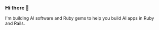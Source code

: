 ### Hi there 👋

I'm building AI software and Ruby gems to help you build AI apps in Ruby and Rails.
